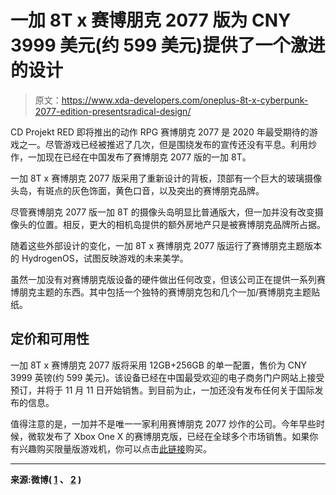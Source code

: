 # 一加 8T x 赛博朋克 2077 版为 CNY 3999 美元(约 599 美元)提供了一个激进的设计

> 原文：<https://www.xda-developers.com/oneplus-8t-x-cyberpunk-2077-edition-presentsradical-design/>

CD Projekt RED 即将推出的动作 RPG 赛博朋克 2077 是 2020 年最受期待的游戏之一。尽管游戏已经被推迟了几次，但是围绕发布的宣传还没有平息。利用炒作，一加现在已经在中国发布了赛博朋克 2077 版的一加 8T。

一加 8T x 赛博朋克 2077 版采用了重新设计的背板，顶部有一个巨大的玻璃摄像头岛，有斑点的灰色饰面，黄色口音，以及突出的赛博朋克品牌。

尽管赛博朋克 2077 版一加 8T 的摄像头岛明显比普通版大，但一加并没有改变摄像头的位置。相反，更大的相机岛提供的额外房地产只是被赛博朋克品牌所占据。

随着这些外部设计的变化，一加 8T x 赛博朋克 2077 版运行了赛博朋克主题版本的 HydrogenOS，试图反映游戏的未来美学。

虽然一加没有对赛博朋克版设备的硬件做出任何改变，但该公司正在提供一系列赛博朋克主题的东西。其中包括一个独特的赛博朋克包和几个一加/赛博朋克主题贴纸。

## 定价和可用性

一加 8T x 赛博朋克 2077 版将采用 12GB+256GB 的单一配置，售价为 CNY 3999 英镑(约 599 美元)。该设备已经在中国最受欢迎的电子商务门户网站上接受预订，并将于 11 月 11 日开始销售。到目前为止，一加还没有发布任何关于国际发布的信息。

值得注意的是，一加并不是唯一一家利用赛博朋克 2077 炒作的公司。今年早些时候，微软发布了 Xbox One X 的赛博朋克版，已经在全球多个市场销售。如果你有兴趣购买限量版游戏机，你可以点击[此链接](https://www.amazon.in/Xbox-Cyberpunk-2077-Limited-Bundle/dp/B08BKKXMGP?tag=xdaportalin-21)购买。

* * *

**来源:微博( [1](https://weibo.com/3871046669/Js2hpwyCh) 、 [2](https://weibo.com/6048569942/Js2ng95KO) )**